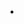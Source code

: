 ---
title: .
shortDescription: Freelancing discord server
heroImage: /servers/gscript.webp
startDate: Oct 06 2022
endDate: Jan 19 2023
flag: ~2.7k Members
company: G-Script.pl
position: Frontend Developer
---